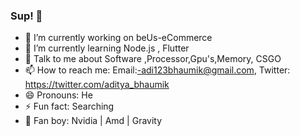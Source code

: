 ### Sup! 🤟

- 🔭 I’m currently working on beUs-eCommerce
- 🌱 I’m currently learning Node.js , Flutter
- 💬 Talk to me about  Software ,Processor,Gpu's,Memory, CSGO 
- 📫 How to reach me: Email:-adi123bhaumik@gmail.com, Twitter: https://twitter.com/aditya_bhaumik
- 😄 Pronouns: He
- ⚡ Fun fact: Searching
- 🤩 Fan boy: Nvidia | Amd | Gravity

<!--
**Adityabhaumik/Adityabhaumik** is a ✨ _special_ ✨ repository because its `README.md` (this file) appears on your GitHub profile.

Here are some ideas to get you started:

- 🔭 I’m currently working on ...
- 🌱 I’m currently learning ...
- 👯 I’m looking to collaborate on ...
- 🤔 I’m looking for help with ...
- 💬 Ask me about ...
- 📫 How to reach me: ...
- 😄 Pronouns: ...
- ⚡ Fun fact: ...
-->
